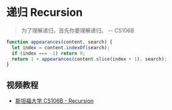 # 递归 Recursion

> 为了理解递归，首先你要理解递归。 -- CS106B

```javascript
function appearances(content, search) {
  let index = content.indexOf(search);
  if (index === -1) return 0;
  return 1 + appearances(content.slice(index + 1), search);
}
```

## 视频教程
* [斯坦福大学 CS106B - Recursion](https://www.youtube.com/watch?v=9vIyTn7ayac&list=PL-LN93ysLKsx94GK5pdLoQxfJbBHEUMir&index=14)
